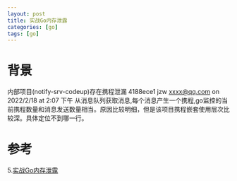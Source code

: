 ```yaml
---
layout: post
title: 实战Go内存泄露
categories: [go]
tags: [go]
---
```


# 背景
内部项目(notify-srv-codeup)存在携程泄漏 4188ece1 jzw <xxxx@qq.com> on 2022/2/18 at 2:07 下午
从消息队列获取消息,每个消息产生一个携程,go监控的当前携程数量和消息发送数量相当。原因比较明细，但是该项目携程嵌套使用层次比较深。具体定位不到哪一行。

#

# 参考
5.[实战Go内存泄露](https://segmentfault.com/a/1190000019222661)
